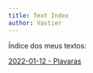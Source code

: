 ```yaml
---
title: Text Index
author: Vastier
---
```


Índice dos meus textos:

[2022-01-12 - Plavaras](plavaras.md)